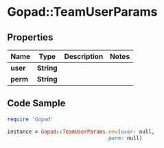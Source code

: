 # Gopad::TeamUserParams

## Properties

Name | Type | Description | Notes
------------ | ------------- | ------------- | -------------
**user** | **String** |  | 
**perm** | **String** |  | 

## Code Sample

```ruby
require 'Gopad'

instance = Gopad::TeamUserParams.new(user: null,
                                 perm: null)
```


